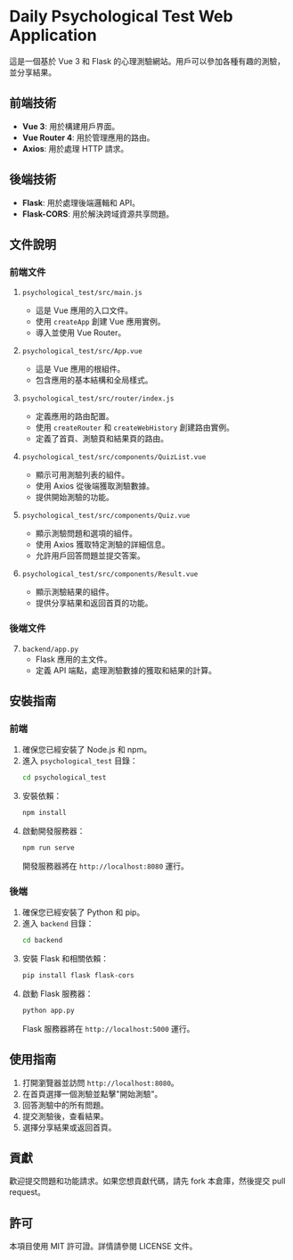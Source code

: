 # Daily Psychological Test Web Application

這是一個基於 Vue 3 和 Flask 的心理測驗網站。用戶可以參加各種有趣的測驗，並分享結果。


## 前端技術

- **Vue 3**: 用於構建用戶界面。
- **Vue Router 4**: 用於管理應用的路由。
- **Axios**: 用於處理 HTTP 請求。

## 後端技術

- **Flask**: 用於處理後端邏輯和 API。
- **Flask-CORS**: 用於解決跨域資源共享問題。

## 文件說明

### 前端文件

1. `psychological_test/src/main.js`
   - 這是 Vue 應用的入口文件。
   - 使用 `createApp` 創建 Vue 應用實例。
   - 導入並使用 Vue Router。

2. `psychological_test/src/App.vue`
   - 這是 Vue 應用的根組件。
   - 包含應用的基本結構和全局樣式。

3. `psychological_test/src/router/index.js`
   - 定義應用的路由配置。
   - 使用 `createRouter` 和 `createWebHistory` 創建路由實例。
   - 定義了首頁、測驗頁和結果頁的路由。

4. `psychological_test/src/components/QuizList.vue`
   - 顯示可用測驗列表的組件。
   - 使用 Axios 從後端獲取測驗數據。
   - 提供開始測驗的功能。

5. `psychological_test/src/components/Quiz.vue`
   - 顯示測驗問題和選項的組件。
   - 使用 Axios 獲取特定測驗的詳細信息。
   - 允許用戶回答問題並提交答案。

6. `psychological_test/src/components/Result.vue`
   - 顯示測驗結果的組件。
   - 提供分享結果和返回首頁的功能。

### 後端文件

7. `backend/app.py`
   - Flask 應用的主文件。
   - 定義 API 端點，處理測驗數據的獲取和結果的計算。

## 安裝指南

### 前端

1. 確保您已經安裝了 Node.js 和 npm。
2. 進入 `psychological_test` 目錄：
   ```bash
   cd psychological_test
   ```
3. 安裝依賴：
   ```bash
   npm install
   ```
4. 啟動開發服務器：
   ```bash
   npm run serve
   ```
   開發服務器將在 `http://localhost:8080` 運行。

### 後端

1. 確保您已經安裝了 Python 和 pip。
2. 進入 `backend` 目錄：
   ```bash
   cd backend
   ```
3. 安裝 Flask 和相關依賴：
   ```bash
   pip install flask flask-cors
   ```
4. 啟動 Flask 服務器：
   ```bash
   python app.py
   ```
   Flask 服務器將在 `http://localhost:5000` 運行。

## 使用指南

1. 打開瀏覽器並訪問 `http://localhost:8080`。
2. 在首頁選擇一個測驗並點擊"開始測驗"。
3. 回答測驗中的所有問題。
4. 提交測驗後，查看結果。
5. 選擇分享結果或返回首頁。

## 貢獻

歡迎提交問題和功能請求。如果您想貢獻代碼，請先 fork 本倉庫，然後提交 pull request。

## 許可

本項目使用 MIT 許可證。詳情請參閱 LICENSE 文件。